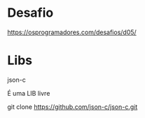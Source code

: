 # Desafio

https://osprogramadores.com/desafios/d05/

# Libs

json-c

É uma LIB livre

git clone https://github.com/json-c/json-c.git
